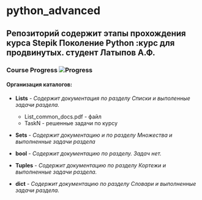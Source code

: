 # python_advanced

## Репозиторий содержит этапы прохождения курса Stepik Поколение Python :курс для продвинутых. студент Латыпов А.Ф.

### Course Progress  ![Progress](https://progress-bar.dev/49)

#### Организация каталогов:
- __Lists__ - _Содержит документация по разделу Списки и выполенные задачи раздела._
    - List_common_docs.pdf - файл
    - TaskN - решенные задачи по курсу

- __Sets__ - _Содержит документацию и по разделу Множества и выполненные задачи раздела_

- __bool__ - _Содержит документацию по разделу. Задач нет._

- __Tuples__ - _Содержит документацию по разделу Кортежи и выполненные задачи раздела._

- __dict__ - _Содержит документацию по разделу Словари и выполненные задачи раздела._






